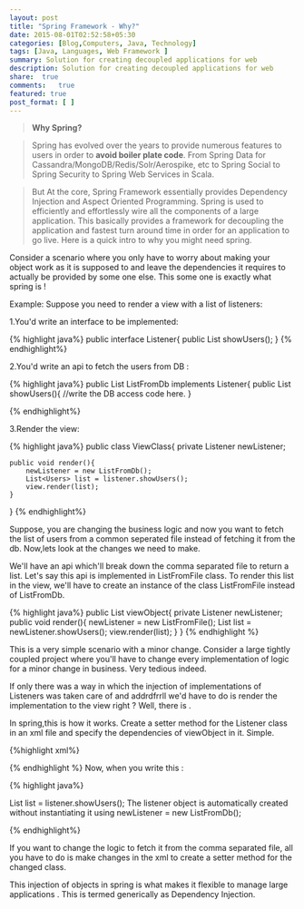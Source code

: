 ```yaml
---
layout: post
title: "Spring Framework - Why?"
date: 2015-08-01T02:52:58+05:30
categories: [Blog,Computers, Java, Technology]
tags: [Java, Languages, Web Framework ]
summary: Solution for creating decoupled applications for web
description: Solution for creating decoupled applications for web
share:  true
comments:   true
featured: true
post_format: [ ]
---
```


> **Why Spring?**

> Spring has evolved over the years to provide numerous features to users in order to **avoid boiler plate code**. From Spring Data for Cassandra/MongoDB/Redis/Solr/Aerospike, etc to Spring Social to Spring Security to Spring Web Services in Scala.

> But At the core, Spring Framework essentially provides Dependency Injection and Aspect Oriented Programming.
> Spring is used to efficiently and effortlessly wire all the components of a large application.
> This basically provides a framework for decoupling the application and fastest turn around time in order for an application to go live.
> Here is a quick intro to why you might need spring.

Consider a scenario where you only have to worry about making your object work as it is supposed to and leave the dependencies it requires to actually be provided by some one else. This some one is exactly what spring is !

Example:
Suppose you need to render a view with a list of listeners:

1.You'd write an interface to be implemented:

{% highlight java%}
public interface Listener{
    public List<Users> showUsers();
}
{% endhighlight%}

2.You'd write an api to fetch the users from DB :

{% highlight java%}
public List<Users> ListFromDb implements Listener{
    public List<Users> showUsers(){
    //write the DB access code here.
}

{% endhighlight%}

3.Render the view:

{% highlight java%}
public class ViewClass{
    private Listener newListener;

    public void render(){
        newListener = new ListFromDb();
        List<Users> list = listener.showUsers();
        view.render(list);
    }
}
{% endhighlight%}

Suppose, you are changing the business logic and now you want to fetch the list of users from a common seperated file instead of fetching it from the db. Now,lets look at the changes we need to make.

We'll have an api which'll break down the comma separated file to return a list. Let's say this api is implemented in ListFromFile class.
To render this list in the view, we'll have to create an instance of the class ListFromFile instead of ListFromDb.

{% highlight java%}
public List<Users> viewObject{
    private Listener newListener;
    public void render(){
        newListener = new ListFromFile();
        List<Users> list = newListener.showUsers();
        view.render(list);
    }
}
{% endhighlight %}

This is a very simple scenario with a minor change. Consider a large tightly coupled project where you'll have to change every implementation of logic for a minor change in business.
Very tedious indeed.

If only there was a way in which the injection of implementations of Listeners was taken care of and addrdfrrll we'd have to do is render the implementation to the view right ?
Well, there is . 

In spring,this is how it works.
Create a setter method for the Listener class in an xml file and specify the dependencies of viewObject in it. Simple.

{%highlight xml%}
<bean id="newListner" class="ListFromDb" />

<bean class="viewObject">
    <property name="newListner" ref="userListner" />
</bean>
{% endhighlight %}
Now, when you write this :

{% highlight java%}

List<Users> list = listener.showUsers(); 
The listener object is automatically created without instantiating it using
newListener = new ListFromDb();

{% endhighlight%}

If you want to change the logic to fetch it from the comma separated file, all you have to do is make changes in the xml to create a setter method for the changed class.

This injection of objects in spring is what makes it flexible to manage large applications .
This is termed generically as Dependency Injection.
